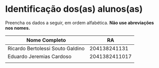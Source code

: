# Identificação dos(as) alunos(as)
Preencha os dados a seguir, em ordem alfabética. **Não use abreviações nos nomes.**

| Nome Completo | RA |
|---------------|----|
|  Ricardo Bertolessi Souto Galdino             | 204138241131   |
|  Eduardo Jeremias Cardoso             | 2041382411017   |
|               |    |

